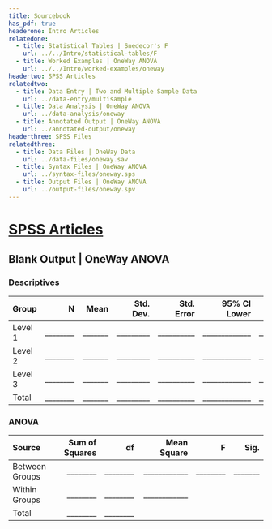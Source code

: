 ```yaml
---
title: Sourcebook
has_pdf: true
headerone: Intro Articles
relatedone:
  - title: Statistical Tables | Snedecor's F
    url: ../../Intro/statistical-tables/F
  - title: Worked Examples | OneWay ANOVA
    url: ../../Intro/worked-examples/oneway
headertwo: SPSS Articles
relatedtwo:
  - title: Data Entry | Two and Multiple Sample Data
    url: ../data-entry/multisample
  - title: Data Analysis | OneWay ANOVA
    url: ../data-analysis/oneway
  - title: Annotated Output | OneWay ANOVA
    url: ../annotated-output/oneway
headerthree: SPSS Files
relatedthree:
  - title: Data Files | OneWay Data
    url: ../data-files/oneway.sav
  - title: Syntax Files | OneWay ANOVA
    url: ../syntax-files/oneway.sps
  - title: Output Files | OneWay ANOVA
    url: ../output-files/oneway.spv
---
```


# [SPSS Articles](../index.md)

## Blank Output | OneWay ANOVA

### Descriptives

| Group    | N     | Mean    | Std. Dev. | Std. Error | 95% CI Lower | 95% CI Upper |
|:---------|------:|--------:|----------:|-----------:|--------------:|--------------:|
| Level 1  | ________  | _______ | _________ | __________ | _____________ | _____________ |
| Level 2  | ________  | _______ | _________ | __________ | _____________ | _____________ |
| Level 3  | ________  | _______ | _________ | __________ | _____________ | _____________ |
| Total    | ________  | _______ | _________ | __________ | _____________ | _____________ |

### ANOVA

| Source           | Sum of Squares | df    | Mean Square | F      | Sig.    |
|:-----------------|---------------:|------:|-------------:|-------:|--------:|
| Between Groups   | ________       | ________| ____________ | ________ | _______ |
| Within Groups    | ________       | ________| ____________ |        |         |
| Total            | ________       | ________|              |        |         |
